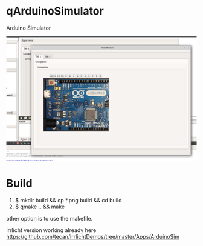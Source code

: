 # qArduinoSimulator

Arduino Simulator

![alt tag](screenshot.png)

# Build

1. $ mkdir build && cp *.png build && cd build
2. $ qmake .. && make

other option is to use the makefile.


irrlicht version working already here https://github.com/tecan/IrrlichtDemos/tree/master/Apps/ArduinoSim
